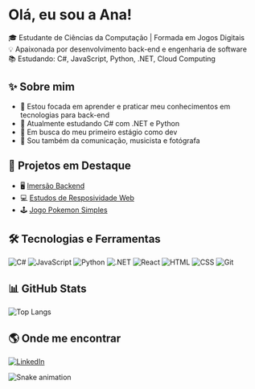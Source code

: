 # Olá, eu sou a Ana!

🎓 Estudante de Ciências da Computação | Formada em Jogos Digitais <Br>
💡 Apaixonada por desenvolvimento back-end e engenharia de software <Br>
📚 Estudando: C#, JavaScript, Python, .NET, Cloud Computing

## ✨ Sobre mim

- 🔭 Estou focada em aprender e praticar meu conhecimentos em tecnologias para back-end
- 📖 Atualmente estudando C# com .NET e Python
- 🌱 Em busca do meu primeiro estágio como dev
- 🎨 Sou também da comunicação, musicista e fotógrafa

## 📌 Projetos em Destaque

- 🖥️ [Imersão Backend](https://github.com/anaKyn-hub/Imersao-Backend)
- 💻 [Estudos de Resposividade Web](https://github.com/anaKyn-hub/Responsive-Web-Design-Studies)
- 🕹️ [Jogo Pokemon Simples](https://github.com/anaKyn-hub/Pokemon-Game)

## 🛠️ Tecnologias e Ferramentas
![C#](https://img.shields.io/badge/C%23-512BD4?style=flat&logo=csharp&logoColor=white)
![JavaScript](https://img.shields.io/badge/JavaScript-F7DF1E?style=flat&logo=javascript&logoColor=000)
![Python](https://img.shields.io/badge/Python-3776AB?style=flat&logo=python&logoColor=white)
![.NET](https://img.shields.io/badge/.NET-512BD4?style=flat&logo=dotnet)
![React](https://img.shields.io/badge/React-20232A?style=flat&logo=react)
![HTML](https://img.shields.io/badge/HTML5-E34F26?style=flat&logo=html5&logoColor=fff)
![CSS](https://img.shields.io/badge/CSS3-1572B6?style=flat&logo=css3&logoColor=fff)
![Git](https://img.shields.io/badge/Git-F05032?style=flat&logo=git&logoColor=white)

## 📊 GitHub Stats
![Top Langs](https://github-readme-stats.vercel.app/api/top-langs/?username=anaKyn-hub&layout=compact&theme=radical)

## 🌎 Onde me encontrar

[![LinkedIn](https://img.shields.io/badge/-LinkedIn-0A66C2?style=flat&logo=linkedin&logoColor=white)](https://www.linkedin.com/in/anacarlmedei)

![Snake animation](https://github.com/anaKyn-hub/anaKyn-hub/blob/output/github-contribution-grid-snake.svg)
